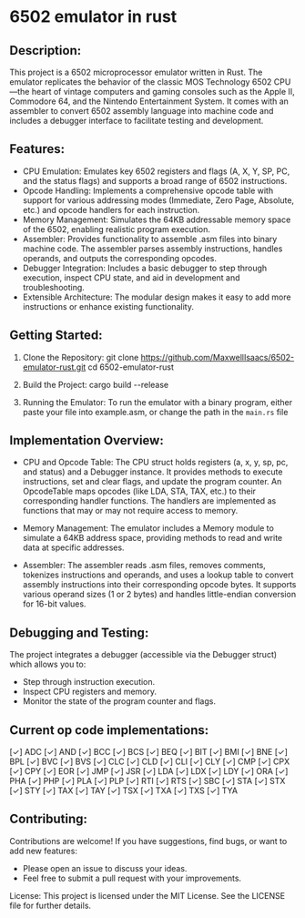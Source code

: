 
# 6502 emulator in rust

## Description:
This project is a 6502 microprocessor emulator written in Rust. The emulator replicates the behavior of the classic MOS Technology 6502 CPU—the heart of vintage computers and gaming consoles such as the Apple II, Commodore 64, and the Nintendo Entertainment System. It comes with an assembler to convert 6502 assembly language into machine code and includes a debugger interface to facilitate testing and development.

## Features:
- CPU Emulation:
  Emulates key 6502 registers and flags (A, X, Y, SP, PC, and the status flags) and supports a broad range of 6502 instructions.
- Opcode Handling:
  Implements a comprehensive opcode table with support for various addressing modes (Immediate, Zero Page, Absolute, etc.) and opcode handlers for each instruction.
- Memory Management:
  Simulates the 64KB addressable memory space of the 6502, enabling realistic program execution.
- Assembler:
  Provides functionality to assemble .asm files into binary machine code. The assembler parses assembly instructions, handles operands, and outputs the corresponding opcodes.
- Debugger Integration:
  Includes a basic debugger to step through execution, inspect CPU state, and aid in development and troubleshooting.
- Extensible Architecture:
  The modular design makes it easy to add more instructions or enhance existing functionality.

  
## Getting Started:
1. Clone the Repository:
   git clone https://github.com/MaxwellIsaacs/6502-emulator-rust.git
   cd 6502-emulator-rust

2. Build the Project:
   cargo build --release

3. Running the Emulator:
   To run the emulator with a binary program, either paste your file into example.asm, or change the path in the `main.rs` file

## Implementation Overview:
- CPU and Opcode Table:
  The CPU struct holds registers (a, x, y, sp, pc, and status) and a Debugger instance. It provides methods to execute instructions, set and clear flags, and update the program counter.
  An OpcodeTable maps opcodes (like LDA, STA, TAX, etc.) to their corresponding handler functions. The handlers are implemented as functions that may or may not require access to memory.

- Memory Management:
  The emulator includes a Memory module to simulate a 64KB address space, providing methods to read and write data at specific addresses.

- Assembler:
  The assembler reads .asm files, removes comments, tokenizes instructions and operands, and uses a lookup table to convert assembly instructions into their corresponding opcode bytes.
  It supports various operand sizes (1 or 2 bytes) and handles little-endian conversion for 16-bit values.

## Debugging and Testing:
The project integrates a debugger (accessible via the Debugger struct) which allows you to:
- Step through instruction execution.
- Inspect CPU registers and memory.
- Monitor the state of the program counter and flags.

## Current op code implementations:
[✓] ADC
[✓] AND
[✓] BCC
[✓] BCS
[✓] BEQ
[✓] BIT
[✓] BMI
[✓] BNE
[✓] BPL
[✓] BVC
[✓] BVS
[✓] CLC
[✓] CLD
[✓] CLI
[✓] CLY
[✓] CMP
[✓] CPX
[✓] CPY
[✓] EOR
[✓] JMP
[✓] JSR
[✓] LDA
[✓] LDX
[✓] LDY
[✓] ORA
[✓] PHA
[✓] PHP
[✓] PLA
[✓] PLP
[✓] RTI
[✓] RTS
[✓] SBC
[✓] STA
[✓] STX
[✓] STY
[✓] TAX
[✓] TAY
[✓] TSX
[✓] TXA
[✓] TXS
[✓] TYA

## Contributing:
Contributions are welcome! If you have suggestions, find bugs, or want to add new features:
- Please open an issue to discuss your ideas.
- Feel free to submit a pull request with your improvements.

License:
This project is licensed under the MIT License. See the LICENSE file for further details.


